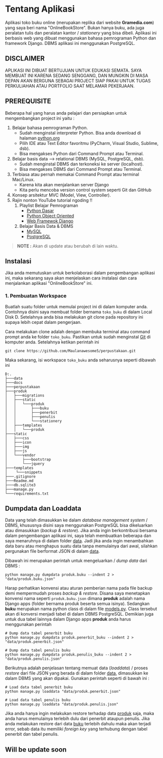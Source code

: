 # Tentang Aplikasi

Aplikasi toko buku online (merupakan replika dari website **Gramedia.com**) yang saya beri nama "OnlineBookStore". Bukan hanya buku, ada juga peralatan tulis dan peralatan kantor / *stationery* yang bisa dibeli. Aplikasi ini berbasis web yang dibuat menggunakan bahasa pemrograman Python dan framework Django. DBMS aplikasi ini menggunakan PostgreSQL.

## DISCLAIMER

APLIKASI INI DIBUAT BERTUJUAN UNTUK EDUKASI SEMATA. SAYA MEMBUAT INI KARENA SEDANG SENGGANG, DAN MUNGKIN DI MASA DEPAN AKAN BERGUNA SEBAGAI PROJECT SIAP PAKAI UNTUK TUGAS PERKULIAHAN ATAU PORTFOLIO SAAT MELAMAR PEKERJAAN.

## PREREQUISITE

Beberapa hal yang harus anda pelajari dan persiapkan untuk mengembangkan project ini yaitu :

1. Belajar bahasa pemrograman Python.
   * Sudah menginstal interpreter Python. Bisa anda download di halaman [python.org](https://www.python.org/downloads/)
   * Pilih IDE atau Text Editor favoritmu (PyCharm, Visual Studio, Sublime, dsb).
   * Bisa mengakses Python dari Command Prompt atau Terminal.
2. Belajar basis data --> relational DBMS (MySQL, PostgreSQL, dsb).
   * Sudah menginstal DBMS dan terkoneksi ke server (localhost).
   * Bisa mengakses DBMS dari Command Prompt atau Terminal.
3. Terbiasa atau pernah memakai Command Prompt atau terminal Mac/Linux.
   * Karena kita akan menjalankan server Django
   * Kita perlu mencoba version control system seperti Git dan GitHub
4. Konsep arsitektur MVC (Model, View, Controller).
5. Rajin nonton YouTube tutorial ngoding !!
   1. Playlist Belajar Pemrograman
      * [Python Dasar](https://www.youtube.com/playlist?list=PLZS-MHyEIRo59lUBwU-XHH7Ymmb04ffOY)
      * [Python Object Oriented](https://www.youtube.com/playlist?list=PLZS-MHyEIRo7ab0-EveSvf4CLdyOECMm0)
      * [Web Framewok Django](https://www.youtube.com/playlist?list=PLZS-MHyEIRo6p_RwsWntxMO5QAqIHHHld)
   2. Belajar Basis Data & DBMS
      * [MySQL](https://www.youtube.com/playlist?list=PL-CtdCApEFH_P2_2zR6pvDublvpD3fF6W)
      * [PostgreSQL](https://www.youtube.com/playlist?list=PL-CtdCApEFH8KU1ewoHnRb78AyQBCtkxd)

> **NOTE :** Akan di update atau berubah di lain waktu.

## Instalasi

Jika anda memutuskan untuk berkolaborasi dalam pengembangan aplikasi ini, maka sekarang saya akan menjelaskan cara instalasi dan cara menjalankan aplikasi "OnlineBookStore" ini.

### 1. Pembuatan Workspace

Buatlah suatu folder untuk memulai project ini di dalam komputer anda. Contohnya disini saya membuat folder bernama `toko_buku` di dalam Local Disk D. Setelahnya anda bisa melakukan git clone pada repository ini supaya lebih cepat dalam pengerjaan.

Cara melakukan clone adalah dengan membuka terminal atau command prompt anda ke folder `toko_buku`. Pastikan untuk sudah menginstal [Git](https://git-scm.com/downloads) di komputer anda. Setelahnya ketikan perintah ini

```console
git clone https://github.com/Maulanawesome5/perpustakaan.git
```

Maka sekarang, isi workspace `toko_buku` anda seharusnya seperti dibawah ini

```
D:.
├───data
├───docs
├───perpustakaan
├───produk
│   ├───migrations
│   ├───static
│   │   └───produk
│   │       ├───buku
│   │       ├───penerbit
│   │       ├───penulis
│   │       └───stationery
│   ├───templates
│   │   └───produk
├───static
│   ├───css
│   ├───icon
│   ├───img
│   ├───js
│   └───vendor
│       ├───bootstrap
│       └───jquery
├───templates
│    └───snippets
├───.gitignore
├───Readme.md
├───db.sqlite3
├───manage.py
└───requirements.txt
```

## Dumpdata dan Loaddata

Data yang telah dimasukkan ke dalam *database management system* / DBMS, khususnya disini saya menggunakan PostgreSQL bisa dikeluarkan atau dimasukkan (*backup & restore*). Jika anda ingin berkontribusi bersama dalam pengembangan aplikasi ini, saya telah membuatkan beberapa dan saya menaruhnya di dalam folder [data](data/). Jadi jika anda ingin menambahkan data baru atau menghapus suatu data tanpa memulainya dari awal, silahkan pergunakan file berformat JSON di dalam [data](data/).

Dibawah ini merupakan perintah untuk mengeluarkan / *dump data* dari DBMS :

```shell
python manage.py dumpdata produk.buku --indent 2 > "data/produk.buku.json"
```

Harap perhatikan konvensi atau aturan pemberian nama pada file backup demi mempermudah proses *backup & restore*. Disana saya menetapkan konvensi nama seperti `produk.buku.json` dimana **produk** adalah nama Django apps (folder bernama produk beserta semua isinya). Sedangkan **buku** merupakan nama python class di dalam file [models.py](produk/models.py). Class tersebut akan di konversi menjadi tabel di dalam DBMS PostgreSQL. Demikian juga untuk dua tabel lainnya dalam Django apps **produk** anda harus menggunakan perintah

```shell
# Dump data tabel penerbit buku
python manage.py dumpdata produk.penerbit_buku --indent 2 > "data/produk.penerbit.json"

# Dump data tabel penulis buku
python manage.py dumpdata produk.penulis_buku --indent 2 > "data/produk.penulis.json"
```

Berikutnya adalah penjelasan tentang memuat data (*loaddata*) / proses *restore* dari file JSON yang berada di dalam folder [data](data), dimasukkan ke dalam DBMS yang akan dipakai. Gunakan perintah seperti di bawah ini :

```shell
# Load data tabel penerbit buku
python manage.py loaddata "data/produk.penerbit.json"

# Load data tabel penulis buku
python manage.py loaddata "data/produk.penulis.json"
```

Jika anda hanya ingin melakukan restore terhadap data [produk](produk/models.py) saja, maka anda harus memulainya terlebih dulu dari penerbit ataupun penulis. Jika anda melakukan restore dari data [buku](data/produk.buku.json) terlebih dahulu maka akan terjadi error, sebab data itu memiliki *foreign key* yang terhubung dengan tabel penerbit dan tabel penulis.

## Will be update soon
